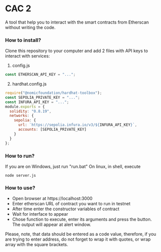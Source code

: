 # CAC 2

A tool that help you to interact with the smart contracts from Etherscan without writing the code.

### How to install?

Clone this repository to your computer and add 2 files with API keys to interact with services:

1. config.js
```js
const ETHERSCAN_API_KEY = "...";
```
2. hardhat.config.js
```js
require("@nomicfoundation/hardhat-toolbox");
const SEPOLIA_PRIVATE_KEY = "...";
const INFURA_API_KEY = "...";
module.exports = {
  solidity: "0.8.19",
  networks: {
    sepolia: {
      url: `https://sepolia.infura.io/v3/${INFURA_API_KEY}`,
      accounts: [SEPOLIA_PRIVATE_KEY]
    }
  }
};
```

### How to run?
If you are on Windows, just run "run.bat"
On linux, in shell, execute 
```shell
node server.js
```

### How to use?

* Open browser at https://localhost:3000
* Enter etherscan URL of contract you want to run in testnet
* After time enter the constructor variables of contract
* Wait for interface to appear
* Chose function to execute, enter its arguments and press the button. The output will appear at alert window.


Please, note, that data should be entered as a code value, therefore, if you are trying to enter address, do not forget to wrap it with quotes, or wrap array with the square brackets.
